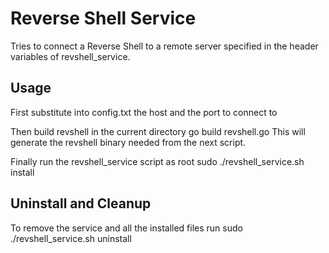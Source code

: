# Reverse Shell Service 

Tries to connect a Reverse Shell to a remote server specified in the header variables of revshell_service.

## Usage
First substitute into config.txt the host and the port to connect to

Then build revshell in the current directory
    go build revshell.go
This will generate the revshell binary needed from the next script. 

Finally run the revshell_service script as root 
    sudo ./revshell_service.sh install

## Uninstall and Cleanup 

To remove the service and all the installed files run
    sudo ./revshell_service.sh uninstall
